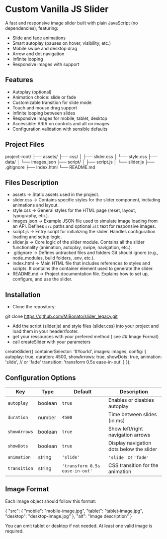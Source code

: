 # Custom Vanilla JS Slider

A fast and responsive image slider built with plain JavaScript (no dependencies), featuring:
- Slide and fade animations
- Smart autoplay (pauses on hover, visibility, etc.)
- Mobile swipe and desktop drag
- Arrow and dot navigation
- Infinite looping
- Responsive images with <picture> support

## Features

- Autoplay (optional)
- Animation choice: slide or fade
- Customizable transition for slide mode
- Touch and mouse drag support
- Infinite looping between slides
- Responsive images for mobile, tablet, desktop
- Accessible: ARIA on controls and alt on images
- Configuration validation with sensible defaults

## Project Files 

project-root/
├── assets/
├── css/
│   ├── slider.css
│   └── style.css
├── data/
│   └── images.json
├── script/
│    ├── script.js
│    └── slider.js
├── .gitignore
├── Index.html
└── README.md

## Files Description

- assets          → Static assets used in the project.
- slider.css      → Contains specific styles for the slider component, including animations and layout.
- style.css       → General styles for the HTML page (reset, layout, typography, etc.).
- images.json     → Example JSON file used to simulate image loading from an API. Defines `src` paths and optional `alt` text for responsive images.
- script.js       → Entry script for initializing the slider. Handles configuration loading and setup logic.
- slider.js       → Core logic of the slider module. Contains all the slider functionality (animation, autoplay, swipe, navigation, etc.).
- .gitignore      → Defines untracked files and folders Git should ignore (e.g., node_modules, build folders, .env, etc.).
- Index.html      → Main HTML file that includes references to styles and scripts. It contains the container element used to generate the slider.
- README.md       → Project documentation file. Explains how to set up, configure, and use the slider.


## Installation

- Clone the repository:

git clone https://github.com/MiBonato/slider_legacy.git

- Add the script (slider.js) and style files (slider.css) into your project and load them in your header/footer.
- get your ressources with your prefered method ( see ## Image Format)
- call createSlider with your parameters

createSlider({
  containerSelector: '#YourId',
  images: images,
  config: {
    autoplay: true,
    duration: 4500,
    showArrows: true,
    showDots: true,
    animation: 'slide', // or 'fade'
    transition: 'transform 0.5s ease-in-out'
  }
});

## Configuration Options

| Key          | Type    | Default                        | Description                              |
| ------------ | ------- | ------------------------------ | ---------------------------------------- |
| `autoplay`   | boolean | `true`                         | Enables or disables autoplay             |
| `duration`   | number  | `4500`                         | Time between slides (in ms)              |
| `showArrows` | boolean | `true`                         | Show left/right navigation arrows        |
| `showDots`   | boolean | `true`                         | Display navigation dots below the slider |
| `animation`  | string  | `'slide'`                      | `'slide'` or `'fade'`                    |
| `transition` | string  | `'transform 0.5s ease-in-out'` | CSS transition for the animation         |

## Image Format
Each image object should follow this format:

{
  "src": {
    "mobile": "mobile-image.jpg",
    "tablet": "tablet-image.jpg",
    "desktop": "desktop-image.jpg"
  },
  "alt": "Image description"
}

You can omit tablet or desktop if not needed. At least one valid image is required.
